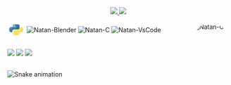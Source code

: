 </div>
<div align="center">
  <a href="https://github.com/natanjorge">
  <img height="120em" src="https://github-readme-stats.vercel.app/api?username=natanjorge&show_icons=true&theme=blue-green&include_all_commits=true&count_private=true"/>
  <img height="120em" src="https://github-readme-stats.vercel.app/api/top-langs/?username=natanjorge&layout=compact&langs_count=7&theme=blue-green"/>
    </a>
</div>

<div style="display: inline_block"><br>
  <img align="center" alt="Natan-Python" height="30" width="40" src="https://raw.githubusercontent.com/devicons/devicon/master/icons/python/python-original.svg">
  <img align="center" alt="Natan-Blender" height="30" width="40" src="https://cdn.jsdelivr.net/gh/devicons/devicon/icons/blender/blender-original.svg"> 
  <img align="center" alt="Natan-C" height="30" width="40" src="https://cdn.jsdelivr.net/gh/devicons/devicon/icons/c/c-original.svg"> 
  <img align="center" alt="Natan-VsCode" height="30" width="40" src="https://cdn.jsdelivr.net/gh/devicons/devicon/icons/vscode/vscode-original.svg"> 
   <img align="right" alt="Natan-GIF" height="150" style="border-radius:50px;" src="https://media.discordapp.net/attachments/851445670002163714/1030824484590063646/yoda-star-wars.gif">
</div>
  
  
  ##

<div> 
  <a href="https://www.linkedin.com/in/natan-oliveira-jorge-24ab32121/" target="_blank"><img src="https://img.shields.io/badge/-LinkedIn-%230077B5?style=for-the-badge&logo=linkedin&logoColor=white" target="_blank"></a> 
  <a href="https://instagram.com/natanjorge" target="_blank"><img src="https://img.shields.io/badge/-Instagram-%23E4405F?style=for-the-badge&logo=instagram&logoColor=white" target="_blank"></a>
  <a href="mailto:natanjorge1913@gmail.com"><img src="https://img.shields.io/badge/-Gmail-%23333?style=for-the-badge&logo=gmail&logoColor=white" target="_blank"></a>

  ##
  ![Snake animation](https://github.com/natanjorge/natanjorge/blob/output/github-contribution-grid-snake.svg)
 
</div>
